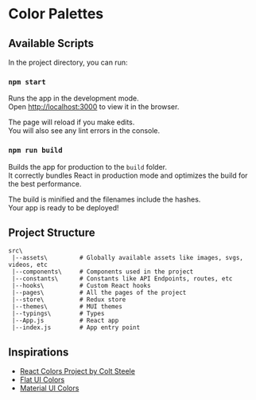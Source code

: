 # Color Palettes

## Available Scripts

In the project directory, you can run:

### `npm start`

Runs the app in the development mode.\
Open [http://localhost:3000](http://localhost:3000) to view it in the browser.

The page will reload if you make edits.\
You will also see any lint errors in the console.

### `npm run build`

Builds the app for production to the `build` folder.\
It correctly bundles React in production mode and optimizes the build for the best performance.

The build is minified and the filenames include the hashes.\
Your app is ready to be deployed!

## Project Structure

```
src\
 |--assets\         # Globally available assets like images, svgs, videos, etc
 |--components\     # Components used in the project
 |--constants\      # Constants like API Endpoints, routes, etc
 |--hooks\          # Custom React hooks
 |--pages\          # All the pages of the project
 |--store\          # Redux store
 |--themes\         # MUI themes
 |--typings\        # Types
 |--App.js          # React app
 |--index.js        # App entry point
```

## Inspirations

- [React Colors Project by Colt Steele](https://github.com/Colt/react-colors)
- [Flat UI Colors](https://flatuicolors.com/palette/defo)
- [Material UI Colors](https://materialuicolors.co/?utm_source=launchers)